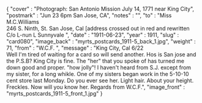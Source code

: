 {
  "cover" : "Photograph: San Antonio Mission July 14, 1771 near King City",
  "postmark" : "Jun 23 6pm San Jose, CA",
  "notes" : "",
  "to" : "Miss M.C.Williams<br> 246 S. Ninth, St. San Jose, Cal [address crossed out in red and rewritten C/o L-nun L Sunnyvale ",
  "date" : "1911-06-23",
  "year" : 1911,
  "slug" : "card080",
  "image_back" : "myrts_postcards_1911-5_back_1.jpg",
  "weight" : 71,
  "from" : "W.C.F. ",
  "message" : "King City, Cal 6/22<br>Well I'm tired of waiting for a card so will send another. Hos is San jose and the P.S.B? King City is fine. The \"her\" that you spoke of has turned me down good and proper. \"how jolly\"! I haven't heard from S.J. except from my sister, for a long whikle. One of my sisters began work in the 5-10-10 cent store last Monday. Do you ever see her. Light hair. About your height. Freckles. Now will you know her. Regards from W.C.F.",
  "image_front" : "myrts_postcards_1911-5_front_1.jpg"
}
